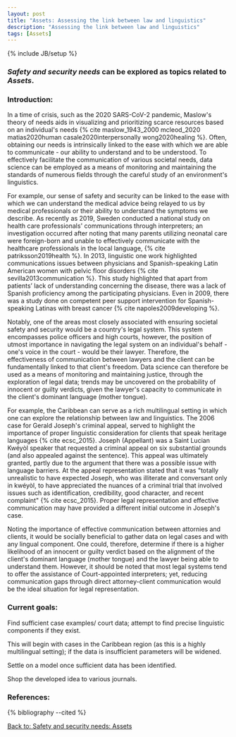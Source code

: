 ```yaml
---
layout: post
title: "Assets: Assessing the link between law and linguistics"
description: "Assessing the link between law and linguistics"
tags: [Assets]
---
```

{% include JB/setup %}



### __*Safety and security needs*__ can be explored as topics related to __*Assets*__.

### Introduction:

In a time of crisis, such as the 2020 SARS-CoV-2 pandemic, Maslow's theory of needs aids in visualizing and prioritizing scarce resources based on an individual's needs {% cite maslow_1943_2000 mcleod_2020 matias2020human casale2020interpersonally wong2020healing %}. Often, obtaining our needs is intrinsically linked to the ease with which we are able to communicate - our ability to understand and to be understood. To effectively facilitate the communication of various societal needs, data science can be employed as a means of monitoring and maintaining the standards of numerous fields through the careful study of an environment's linguistics.

For example, our sense of safety and security can be linked to the ease with which we can understand the medical advice being relayed to us by medical professionals or their ability to understand the symptoms we describe. As recently as 2019, Sweden conducted a national study on health care professionals' communications through interpreters; an investigation occurred after noting that many parents utilizing neonatal care were foreign-born and unable to effectively communicate with the healthcare professionals in the local language, {% cite patriksson2019health %}.  In 2013, linguistic one work highlighted communications issues between physicians and Spanish-speaking Latin American women with pelvic floor disorders {% cite sevilla2013communication %}. This study highlighted that apart from patients’ lack of understanding concerning the disease, there was a lack of Spanish proficiency among the participating physicians. Even in 2009, there was a study done on competent peer support intervention for Spanish-speaking Latinas with breast cancer {% cite napoles2009developing %}. 

Notably, one of the areas most closely associated with ensuring societal safety and security would be a country's legal system. This system encompasses police officers and high courts, however, the position of utmost importance in navigating the legal system on an individual's behalf - one's voice in the court - would be their lawyer. Therefore, the effectiveness of communication between lawyers and the client can be fundamentally linked to that client's freedom. Data science can therefore be used as a means of monitoring and maintaining justice, through the exploration of legal data; trends may be uncovered on the probability of innocent or guilty verdicts, given the lawyer's capacity to communicate in the client's dominant language (mother tongue).

For example, the Caribbean can serve as a rich multilingual setting in which one can explore the relationship between law and linguistics. The 2006 case for Gerald Joseph's criminal appeal, served to highlight the importance of proper linguistic consideration for clients that speak heritage languages {% cite ecsc_2015}. Joseph (Appellant) was a Saint Lucian Kwéyòl speaker that requested a criminal appeal on six substantial grounds (and also appealed against the sentence). This appeal was ultimately granted, partly due to the argument that there was a possible issue with language barriers. At the appeal representation stated that it was "totally unrealistic to have expected Joseph, who was illiterate and conversant only in kwéyòl, to have appreciated the nuances of a criminal trial that involved issues such as identification, credibility, good character, and recent complaint" {% cite ecsc_2015}. Proper legal representation and effective communication may have provided a different initial outcome in Joseph's case.

Noting the importance of effective communication between attornies and clients, it would be socially beneficial to gather data on legal cases and with any lingual component. One could, therefore, determine if there is a higher likelihood of an innocent or guilty verdict based on the alignment of the client's dominant language (mother tongue) and the lawyer being able to understand them. However, it should be noted that most legal systems tend to offer the assistance of Court-appointed interpreters; yet, reducing communication gaps through direct attorney-client communication would be the ideal situation for legal representation.

### Current goals:

Find sufficient case examples/ court data; attempt to find precise linguistic components if they exist.

This will begin with cases in the Caribbean region (as this is a highly multilingual setting); if the data is insufficient parameters will be widened.

Settle on a model once sufficient data has been identified.

Shop the developed idea to various journals.





### References:

{% bibliography --cited %}


[Back to: Safety and security needs: Assets](https://llord1.github.io/2020/07/08/Assets)



